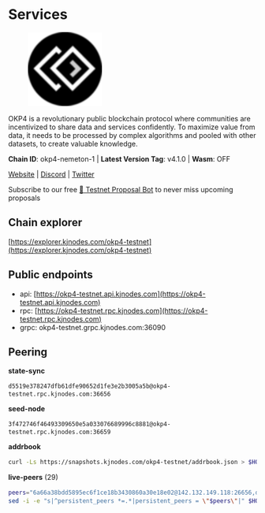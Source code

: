 # Services

<figure><img src="https://raw.githubusercontent.com/kj89/cosmos-images/main/logos/okp4.png" width="150" alt=""><figcaption></figcaption></figure>

OKP4 is a revolutionary public blockchain protocol where communities are incentivized to  share data and services confidently. To maximize value from data, it needs to be processed  by complex algorithms and pooled with other datasets, to create valuable knowledge.

**Chain ID**: okp4-nemeton-1 | **Latest Version Tag**: v4.1.0 | **Wasm**: OFF

[Website](https://okp4.network) | [Discord](https://discord.gg/okp4) | [Twitter](https://twitter.com/OKP4_Protocol)



Subscribe to our free [🤖 Testnet Proposal Bot](https://t.me/kjnodes_testnet_proposal_bot) to never miss upcoming proposals


## Chain explorer
[https://explorer.kjnodes.com/okp4-testnet](https://explorer.kjnodes.com/okp4-testnet)

## Public endpoints

* api: [https://okp4-testnet.api.kjnodes.com](https://okp4-testnet.api.kjnodes.com)
* rpc: [https://okp4-testnet.rpc.kjnodes.com](https://okp4-testnet.rpc.kjnodes.com)
* grpc: okp4-testnet.grpc.kjnodes.com:36090

## Peering

**state-sync**

```text
d5519e378247dfb61dfe90652d1fe3e2b3005a5b@okp4-testnet.rpc.kjnodes.com:36656
```

**seed-node**

```text
3f472746f46493309650e5a033076689996c8881@okp4-testnet.rpc.kjnodes.com:36659
```

**addrbook**
```bash
curl -Ls https://snapshots.kjnodes.com/okp4-testnet/addrbook.json > $HOME/.okp4d/config/addrbook.json
```

**live-peers** (29)
```bash
peers="6a66a38bdd5895ec6f1ce18b3430860a30e18e02@142.132.149.118:26656,d5519e378247dfb61dfe90652d1fe3e2b3005a5b@65.109.68.190:36656,ead118d7cbe51cbabf5a77b69db7255512f41023@88.208.34.134:60656,c5616b6e6a0612f8800898e8e3ced17ffd87877a@51.178.65.184:26656,584871b6f75e970f5a95f9532fdc05fc91d6b447@65.109.116.204:20456,0521f5697fd89fc58bfbe0867525a9fe9efc12f4@65.109.154.182:38656,b0b56d944cf1cc569a1e77e0923e075bad94d755@141.95.145.41:28656,7dfc61d3ac9f6da7fa9f4893bc0ffa17ef8006e6@185.111.159.139:36656,14f8949ab0a276d2e55c8fa6255430881978a619@185.192.96.236:26656,8cdeb85dada114c959c36bb59ce258c65ae3a09c@88.198.242.163:36656,42fbb917fca6787bc3ab774865f4bb1ef950f114@65.108.226.26:30656,d1a0ff9bd7ea1ebd06bc7158f3523f5e557328be@163.172.135.127:26656,874373b78d2cd50e716aa464bf407581d9305655@94.250.201.130:27656,603828b0b21b150ece5aeee9d548a259d08348ec@65.108.224.156:26656,854cc8b83a48ba4394c1940b57d0f42ec013e033@38.242.251.204:26656,5c2a752c9b1952dbed075c56c600c3a79b58c395@95.214.55.232:26996,8028015d1c6828a0b734f3b108f0853b0e19305e@157.90.176.184:26656,eef77b5ae1c37f3e5809ff928c329dde906be388@65.108.133.73:21656,15fdc722cd49ef7676205b6ad3120a84728d948c@65.108.225.158:17656,643988550263605405a7968c38fd11653bf75cd0@38.242.252.104:26656,8a7605d8ae4338de5b7a0d5c70244ce05e377630@85.10.200.221:26656,e755eb8016c2f6f5303b2f8d503d9126d235e80f@138.201.35.56:26656,8bccab4596e8bc162763bad6597d43523e6c32f8@104.194.8.68:26656,74349a1cb9479b291866debe2042de8a2e88b850@65.108.233.109:17656,170e60ecc237b7aab2b8e45e1b2fedba36fca8f1@54.65.151.96:26656,fe8bd9375c43a7cc6ef27e62d56af341a62e67c9@95.217.202.49:30656,7ba5d3721d98efd479b2a3f3b4df6ebd5fd2f119@109.123.243.135:26656,1e48c09a0f78070e90ed49b2e3d59f8fdc188e74@162.55.234.70:55156,77324cc79d15d8bef4cc7462395062d73f51ad62@65.109.38.208:46656"
sed -i -e "s|^persistent_peers *=.*|persistent_peers = \"$peers\"|" $HOME/.okp4d/config/config.toml
```
